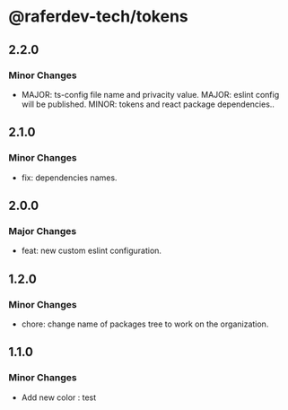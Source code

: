 # @raferdev-tech/tokens

## 2.2.0

### Minor Changes

- MAJOR: ts-config file name and privacity value. MAJOR: eslint config will be published. MINOR: tokens and react package dependencies..

## 2.1.0

### Minor Changes

- fix: dependencies names.

## 2.0.0

### Major Changes

- feat: new custom eslint configuration.

## 1.2.0

### Minor Changes

- chore: change name of packages tree to work on the organization.

## 1.1.0

### Minor Changes

- Add new color : test
